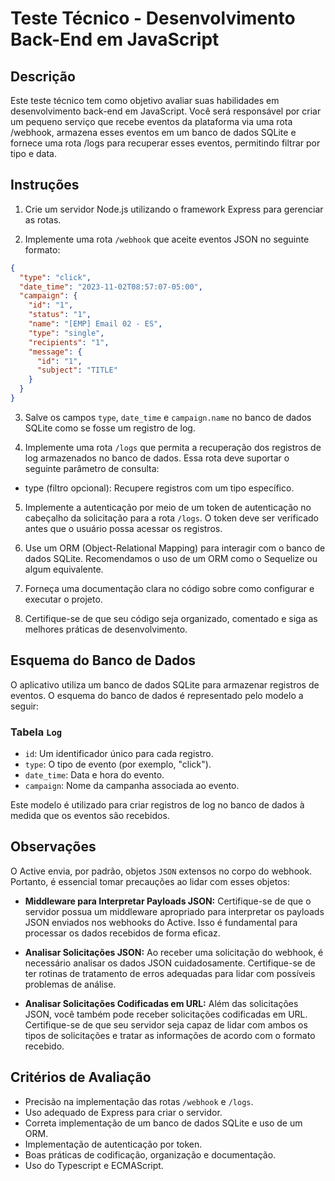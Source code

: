 # Teste Técnico - Desenvolvimento Back-End em JavaScript

## Descrição

Este teste técnico tem como objetivo avaliar suas habilidades em desenvolvimento back-end em JavaScript. Você será responsável por criar um pequeno serviço que recebe eventos da plataforma via uma rota /webhook, armazena esses eventos em um banco de dados SQLite e fornece uma rota /logs para recuperar esses eventos, permitindo filtrar por tipo e data.

## Instruções

1. Crie um servidor Node.js utilizando o framework Express para gerenciar as rotas.

2. Implemente uma rota `/webhook` que aceite eventos JSON no seguinte formato:

```json
{
  "type": "click",
  "date_time": "2023-11-02T08:57:07-05:00",
  "campaign": {
    "id": "1",
    "status": "1",
    "name": "[EMP] Email 02 - ES",
    "type": "single",
    "recipients": "1",
    "message": {
      "id": "1",
      "subject": "TITLE"
    }
  }
}
```

3. Salve os campos `type`, `date_time` e `campaign.name` no banco de dados SQLite como se fosse um registro de log.

4. Implemente uma rota `/logs` que permita a recuperação dos registros de log armazenados no banco de dados. Essa rota deve suportar o seguinte parâmetro de consulta:

- type (filtro opcional): Recupere registros com um tipo específico.

5. Implemente a autenticação por meio de um token de autenticação no cabeçalho da solicitação para a rota `/logs`. O token deve ser verificado antes que o usuário possa acessar os registros.

6. Use um ORM (Object-Relational Mapping) para interagir com o banco de dados SQLite. Recomendamos o uso de um ORM como o Sequelize ou algum equivalente.

7. Forneça uma documentação clara no código sobre como configurar e executar o projeto.

8. Certifique-se de que seu código seja organizado, comentado e siga as melhores práticas de desenvolvimento.

## Esquema do Banco de Dados

O aplicativo utiliza um banco de dados SQLite para armazenar registros de eventos. O esquema do banco de dados é representado pelo modelo a seguir:

### Tabela `Log`

- `id`: Um identificador único para cada registro.
- `type`: O tipo de evento (por exemplo, "click").
- `date_time`: Data e hora do evento.
- `campaign`: Nome da campanha associada ao evento.

Este modelo é utilizado para criar registros de log no banco de dados à medida que os eventos são recebidos.

## Observações

O Active envia, por padrão, objetos `JSON` extensos no corpo do webhook. Portanto, é essencial tomar precauções ao lidar com esses objetos:

- **Middleware para Interpretar Payloads JSON:** Certifique-se de que o servidor possua um middleware apropriado para interpretar os payloads JSON enviados nos webhooks do Active. Isso é fundamental para processar os dados recebidos de forma eficaz.

- **Analisar Solicitações JSON:** Ao receber uma solicitação do webhook, é necessário analisar os dados JSON cuidadosamente. Certifique-se de ter rotinas de tratamento de erros adequadas para lidar com possíveis problemas de análise.

- **Analisar Solicitações Codificadas em URL:** Além das solicitações JSON, você também pode receber solicitações codificadas em URL. Certifique-se de que seu servidor seja capaz de lidar com ambos os tipos de solicitações e tratar as informações de acordo com o formato recebido.

## Critérios de Avaliação

- Precisão na implementação das rotas `/webhook` e `/logs`.
- Uso adequado de Express para criar o servidor.
- Correta implementação de um banco de dados SQLite e uso de um ORM.
- Implementação de autenticação por token.
- Boas práticas de codificação, organização e documentação.
- Uso do Typescript e ECMAScript.